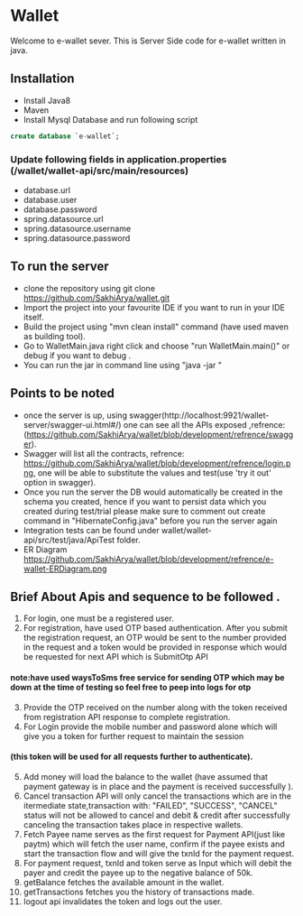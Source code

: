 
# Wallet
Welcome to e-wallet sever. This is Server Side code for e-wallet written in java. 

## Installation
* Install Java8
* Maven 
* Install Mysql Database and run following script

```sql
create database `e-wallet`;
```

### Update following fields in application.properties (/wallet/wallet-api/src/main/resources)
* database.url
* database.user
* database.password
* spring.datasource.url
* spring.datasource.username
* spring.datasource.password

## To run the server 
* clone the repository using git clone https://github.com/SakhiArya/wallet.git
* Import the project into your favourite IDE if you want to run in your IDE itself.
* Build the project using "mvn clean install" command (have used maven as building tool).
* Go to WalletMain.java right click and choose "run WalletMain.main()" or debug if you want to debug .
* You can run the jar in command line using "java -jar "

## Points to be noted 
* once the server is up, using swagger(http://localhost:9921/wallet-server/swagger-ui.html#/) one can see all the APIs exposed ,refrence:(https://github.com/SakhiArya/wallet/blob/development/refrence/swagger).
* Swagger will list all the contracts, refrence: https://github.com/SakhiArya/wallet/blob/development/refrence/login.png, one will be able to substitute the values and test(use 'try it out' option in swagger).
* Once you run the server the DB would automatically be created in the schema you created, hence if you want to persist data which you created during test/trial please make sure to comment out create command in "HibernateConfig.java" before you run the server again
* Integration tests can be found under wallet/wallet-api/src/test/java/ApiTest folder.
* ER Diagram https://github.com/SakhiArya/wallet/blob/development/refrence/e-wallet-ERDiagram.png

## Brief About Apis and sequence to be followed .

1) For login, one must be a registered user.
2) For registration, have used OTP based authentication.
 After you submit the registration request, an OTP would be sent to the number provided in the request and a token would be provided in response which would be requested for next API which is SubmitOtp API
  #### note:have used waysToSms free service for sending OTP which may be down at the time of testing so feel free to peep into logs for otp
3) Provide the OTP received on the number along with the token received from registration API response to complete registration.
4) For Login provide the mobile number and password alone which will give you a token for further request to maintain the session 
 #### (this token will be used for all requests further to authenticate).
5) Add money will load the balance to the wallet (have assumed that payment gateway is in place and the payment is received successfully ).
6) Cancel transaction API will only cancel the transactions which are in the itermediate state,transaction with: "FAILED", "SUCCESS", "CANCEL" status will not be allowed to cancel and debit & credit after successfully canceling the transaction takes place in respective wallets.
7) Fetch Payee name serves as the first request for Payment API(just like paytm) which will fetch the user name, confirm if the payee exists and start the transaction flow and will give the txnId for the payment request.
8) For payment request, txnId and token serve as Input which will debit the payer and credit the payee up to the negative balance of 50k.
9) getBalance fetches the available amount in the wallet.
10) getTransactions fetches you the history of transactions made.
11) logout api invalidates the token and logs out the user.






